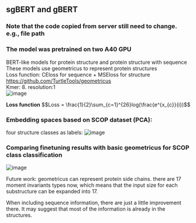 ## sgBERT and gBERT
### Note that the code copied from server still need to change. e.g., file path  
### The model was pretrained on two A40 GPU

BERT-like models for protein structure and protein structure with sequence  
These models use geometricus to represent protein structures  
Loss function: CEloss for sequence + MSEloss for structure
https://github.com/TurtleTools/geometricus  
Kmer: 8. resolution:1   
![image](https://github.com/ChunZhuo/sgBERT/assets/118121876/340948d5-99e2-46c8-b8ad-1e48ca5f2290)

**Loss function**
$$Loss = \frac{1}{2}\sum_{c=1}^{26}log(\frac{e^{x_{c}}{i})$$

### Embedding spaces based on SCOP dataset (PCA):  
four structure classes as labels:
![image](https://github.com/ChunZhuo/sgBERT/assets/118121876/f9db7988-6bb0-4fce-a2bc-ab1ac4590a03)

### Comparing finetuning results with basic geometricus for SCOP class classification
![image](https://github.com/ChunZhuo/sgBERT/assets/118121876/76745bce-f9a9-4466-b1e4-c6ec5eb8631c)

Future work:
geometricus can represent protein side chains. there are 17 moment invariants types now, 
which means that the input size for each substructure can be expanded into 17.

When including sequence information, there are just a little improvement there. It may
suggest that most of the information is already in the structures.


